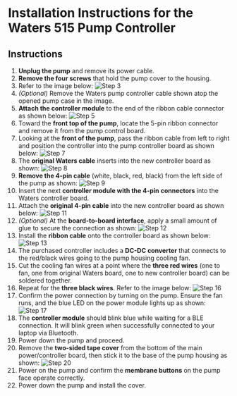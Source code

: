 # Installation Instructions for the Waters 515 Pump Controller

## Instructions

1. **Unplug the pump** and remove its power cable.
2. **Remove the four screws** that hold the pump cover to the housing.
3. Refer to the image below:
   ![Step 3](https://github.com/HPLC-revolution/w515ble-py/raw/main/images/01.jpg)
4. *(Optional)* Remove the Waters pump controller cable shown atop the opened pump case in the image.
5. **Attach the controller module** to the end of the ribbon cable connector as shown below:
   ![Step 5](https://github.com/HPLC-revolution/w515ble-py/raw/main/images/02.jpg)
6. Toward the **front top of the pump**, locate the 5-pin ribbon connector and remove it from the pump control board.
7. Looking at the **front of the pump**, pass the ribbon cable from left to right and position the controller into the pump controller board as shown below:
   ![Step 7](https://github.com/HPLC-revolution/w515ble-py/raw/main/images/04.jpg)
8. The **original Waters cable** inserts into the new controller board as shown:
   ![Step 8](https://github.com/HPLC-revolution/w515ble-py/raw/main/images/05.jpg)
9. **Remove the 4-pin cable** (white, black, red, black) from the left side of the pump as shown:
   ![Step 9](https://github.com/HPLC-revolution/w515ble-py/raw/main/images/06.jpg)
10. Insert the next **controller module with the 4-pin connectors** into the Waters controller board.
11. Attach the **original 4-pin cable** into the new controller board as shown below:
    ![Step 11](https://github.com/HPLC-revolution/w515ble-py/raw/main/images/07.jpg)
12. *(Optional)* At the **board-to-board interface**, apply a small amount of glue to secure the connection as shown:
    ![Step 12](https://github.com/HPLC-revolution/w515ble-py/raw/main/images/08.jpg)
13. Install the **ribbon cable** onto the controller board as shown below:
    ![Step 13](https://github.com/HPLC-revolution/w515ble-py/raw/main/images/09.jpg)
14. The purchased controller includes a **DC-DC converter** that connects to the red/black wires going to the pump housing cooling fan.
15. Cut the cooling fan wires at a point where the **three red wires** (one to fan, one from original Waters board, one to new controller board) can be soldered together.
16. Repeat for the **three black wires**. Refer to the image below:
    ![Step 16](https://github.com/HPLC-revolution/w515ble-py/raw/main/images/12.jpg)
17. Confirm the power connection by turning on the pump. Ensure the fan runs, and the blue LED on the power module lights up as shown:
    ![Step 17](https://github.com/HPLC-revolution/w515ble-py/raw/main/images/10.jpg)
18. The **controller module** should blink blue while waiting for a BLE connection. It will blink green when successfully connected to your laptop via Bluetooth.
19. Power down the pump and proceed.
20. Remove the **two-sided tape cover** from the bottom of the main power/controller board, then stick it to the base of the pump housing as shown:
    ![Step 20](https://github.com/HPLC-revolution/w515ble-py/raw/main/images/13.jpg)
21. Power on the pump and confirm the **membrane buttons** on the pump face operate correctly.
22. Power down the pump and install the cover.
